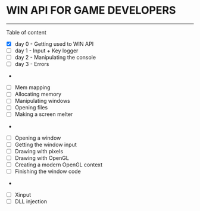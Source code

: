 # WIN API FOR GAME DEVELOPERS 

---

Table of content

- [x] day 0 - Getting used to WIN API
- [ ] day 1 - Input + Key logger
- [ ] day 2 - Manipulating the console
- [ ] day 3 - Errors

- 

- [ ] Mem mapping
- [ ] Allocating memory
- [ ] Manipulating windows
- [ ] Opening files
- [ ] Making a screen melter

-

- [ ] Opening a window
- [ ] Getting the window input
- [ ] Drawing with pixels
- [ ] Drawing with OpenGL
- [ ] Creating a modern OpenGL context
- [ ] Finishing the window code

-

- [ ] Xinput
- [ ] DLL injection
